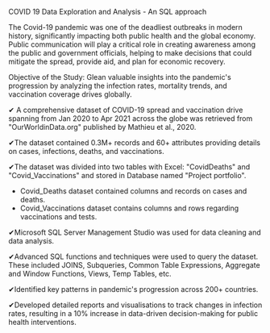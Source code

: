 COVID 19 Data Exploration and Analysis - An SQL approach

The Covid-19 pandemic was one of the deadliest outbreaks in modern history, significantly impacting both public health and the global economy. Public communication will play a critical role in creating awareness among the public and government officials, helping to make decisions that could mitigate the spread, provide aid, and plan for economic recovery.

Objective of the Study: 
Glean valuable insights into the pandemic's progression by analyzing the infection rates, mortality trends, and vaccination coverage drives globally.

✔ A comprehensive dataset of COVID-19 spread and vaccination drive spanning from Jan 2020 to Apr 
 2021 across the globe was retrieved from "OurWorldinData.org" published by Mathieu et al., 2020.
 
✔The dataset contained 0.3M+ records and 60+ attributes providing details on cases, infections, 
 deaths, and vaccinations.
 
✔The dataset was divided into two tables with Excel: "CovidDeaths" and "Covid_Vaccinations" and stored in Database named "Project portfolio".
  - Covid_Deaths dataset contained columns and records on cases and deaths.
  - Covid_Vaccinations dataset contains columns and rows regarding vaccinations and tests. 
 
✔Microsoft SQL Server Management Studio was used for data cleaning and data analysis.

✔Advanced SQL functions and techniques were used to query the dataset. These included JOINS, 
 Subqueries, Common Table Expressions, Aggregate and Window Functions, Views, Temp Tables, etc.
 
✔Identified key patterns in pandemic's progression across 200+ countries.

✔Developed detailed reports and visualisations to track changes in infection rates, resulting in a 10% 
 increase in data-driven decision-making for public health interventions.
